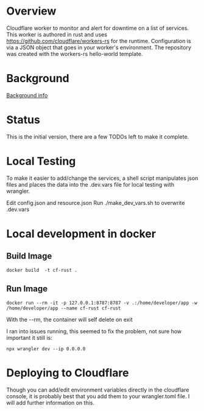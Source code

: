 # Overview
Cloudflare worker to monitor and alert for downtime on a list of services.  This worker is authored in rust and uses https://github.com/cloudflare/workers-rs for the runtime.  Configuration is via a JSON object that goes in your worker's environment.  The repository was created with the workers-rs hello-world template.

# Background
[Background info](https://www.simulakrum.com/monitoring-services-with-cloudflare-and-rust.html)

# Status
This is the initial version, there are a few TODOs left to make it complete.

# Local Testing
To make it easier to add/change the services, a shell script manipulates json files and places the data into the .dev.vars file for local testing with wrangler.

Edit config.json and resource.json
Run ./make_dev_vars.sh to overwrite .dev.vars


# Local development in docker

## Build Image
```
docker build  -t cf-rust .
```
## Run Image
```
docker run --rm -it -p 127.0.0.1:8787:8787 -v .:/home/developer/app -w /home/developer/app --name cf-rust cf-rust
```
With the --rm, the container will self delete on exit

I ran into issues running, this seemed to fix the problem, not sure how important it still is:
```
npx wrangler dev --ip 0.0.0.0
```
# Deploying to Cloudflare
Though you can add/edit environment variables directly in the cloudflare console, it is probably best that you add them to your wrangler.toml file.  I will add further information on this.
